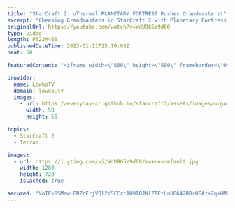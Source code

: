 ```yaml
---
title: "StarCraft 2: uThermal PLANETARY FORTRESS Rushes Grandmasters!"
excerpt: "Cheesing Grandmasters in StarCraft 2 with Planetary Fortress cheese. In this video uThermal rushes a Planetary Fortress against a Grandmaster MMR Zerg, Terran and Protoss. Make sure to check out @uThermal's YouTube channel.  Terran vs Zerg 00:00 Terran vs Terran 05:40 Terran vs Protoss 13:24  Support"
originalUrl: https://youtube.com/watch?v=WdU965z9d60
type: video
length: PT23M46S
publishedDateTime: 2023-01-11T15:10:03Z
heat: 50

featuredContent: "<iframe width=\"800\" height=\"500\" frameborder=\"0\" src=\"https://www.youtube.com/embed/WdU965z9d60\" allow=\"accelerometer; autoplay; encrypted-media; gyroscope; picture-in-picture\" allowfullscreen></iframe>"

provider:
  name: LowkoTV
  domain: lowko.tv
  images:
    - url: https://everyday-cc.github.io/starcraft2/assets/images/organizations/lowko.tv-50x50.jpg
      width: 50
      height: 50

topics:
  - StarCraft 2
  - Terran

images:
  - url: https://i.ytimg.com/vi/WdU965z9d60/maxresdefault.jpg
    width: 1280
    height: 720
    isCached: true

secured: "VoIFv8SMawLENZrErjVQl2YSCCzc1H9IOJNlZTFtLnUG642BRrHFAr+Zq+HMRFjDeI4WpC2osBitYERevUMNUbyB9kA1Yfa7at1UBfA6/fBYQHnv2aBA+BF4QX/z1E1aqLvJmT1zgCq3e+lZU9Snmst0hv/aaMBwAwDlPQ2pjGXBsA2CGrgUBujASxTOY7XPoe8gavUsUCE14TVcwBuuyxKtQSZf4NEUnCV5sAJlOM1ovcatC6EkjBwu27jwPWhgTHgND1ma7LFuyEvcoHLI7jYl8wFgiPMsh5i5yzdj5vNnOoF3YDMZcS4rpHzBiwyzjXNWqU0dyuQtplotoay3H279HiQcPWnv25CI7WiZOKkWNw6KnzTmsbLiEFCMFY0E5F9mfQSyjtow79nuA3xj8YB6qWyDdLOAGccjXF1U530=;R2E3qmiTKS1Jrd4YFR6uuA=="
---
```


